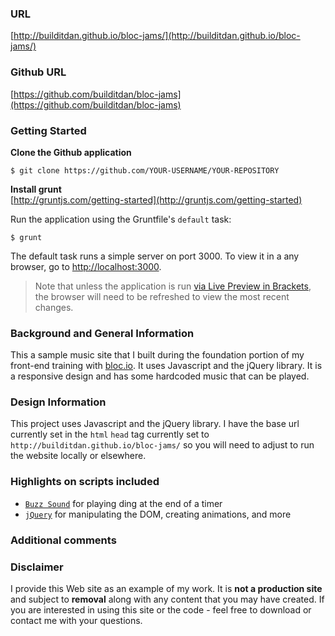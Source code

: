 ### URL
[http://builditdan.github.io/bloc-jams/](http://builditdan.github.io/bloc-jams/)

### Github URL
[https://github.com/builditdan/bloc-jams](https://github.com/builditdan/bloc-jams)

### Getting Started

**Clone the Github application**<br>
```
$ git clone https://github.com/YOUR-USERNAME/YOUR-REPOSITORY
```

**Install grunt**<br>
[http://gruntjs.com/getting-started](http://gruntjs.com/getting-started)

Run the application using the Gruntfile's `default` task:

```
$ grunt
```

The default task runs a simple server on port 3000. To view it in a any browser, go to [http://localhost:3000](http://localhost:3000).

>Note that unless the application is run [via Live Preview in Brackets](#use-in-brackets-live-preview), the browser will need to be refreshed to view the most recent changes.

### Background and General Information
This a sample music site that I built during the foundation portion of my front-end training with [bloc.io](https://bloc.io). It uses Javascript and the jQuery library. It is a responsive design and has some hardcoded music that can be played.

### Design Information
This project uses Javascript and the jQuery library.  I have the base url currently set in the `html` `head` tag currently set to `http://builditdan.github.io/bloc-jams/` so you will need to adjust to run the website locally or elsewhere.

### Highlights on scripts included
* [`Buzz Sound`](http://buzz.jaysalvat.com/) for playing ding at the end of a timer
* [`jQuery`](https://github.com/jquery/jquery) for manipulating the DOM, creating animations, and more

### Additional comments

### Disclaimer
I provide this Web site as an example of my work. It is **not a production site** and subject to **removal** along with any content that you may have created. If you are interested in using this site or the code - feel free to download or contact me with your questions.
